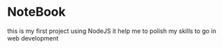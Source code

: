 # NoteBook
this is my first project using NodeJS it help me to polish my skills to go in web development
